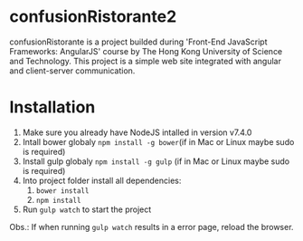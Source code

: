 # confusionRistorante2
confusionRistorante is a project builded during 'Front-End JavaScript Frameworks: AngularJS' course by The Hong Kong University of Science and Technology. 
This project is a simple web site integrated with angular and client-server communication.

# Installation
1. Make sure you already have NodeJS intalled in version v7.4.0
2. Intall bower globaly `npm install -g bower`(if in Mac or Linux maybe sudo is required)
2. Install gulp globaly `npm install -g gulp` (if in Mac or Linux maybe sudo is required)
3. Into project folder install all dependencies:
    1. `bower install`
    2. `npm install`
4. Run `gulp watch` to start the project

Obs.: If when running `gulp watch` results in a error page, reload the browser.